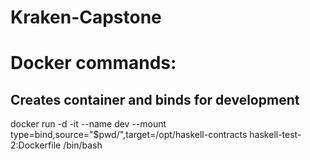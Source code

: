 # Kraken-Capstone
# Docker commands:
## Creates container and binds for development
 docker run -d -it --name dev --mount type=bind,source="$pwd/",target=/opt/haskell-contracts haskell-test-2:Dockerfile /bin/bash